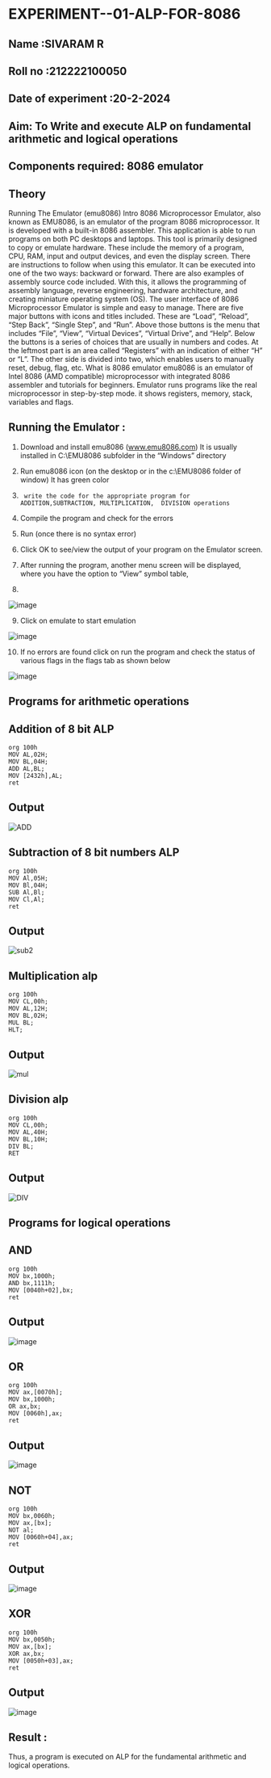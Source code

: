 # EXPERIMENT--01-ALP-FOR-8086
## Name :SIVARAM R
## Roll no :212222100050
## Date of experiment :20-2-2024





## Aim: To Write and execute ALP on fundamental arithmetic and logical operations
## Components required: 8086  emulator 
## Theory 
Running The Emulator (emu8086) Intro 8086 Microprocessor Emulator, also known as EMU8086, is an emulator of the program 8086 microprocessor. It is developed with a built-in 8086 assembler. This application is able to run programs on both PC desktops and laptops. This tool is primarily designed to copy or emulate hardware. These include the memory of a program, CPU, RAM, input and output devices, and even the display screen. There are instructions to follow when using this emulator. It can be executed into one of the two ways: backward or forward. There are also examples of assembly source code included. With this, it allows the programming of assembly language, reverse engineering, hardware architecture, and creating miniature operating system (OS). The user interface of 8086 Microprocessor Emulator is simple and easy to manage. There are five major buttons with icons and titles included. These are “Load”, “Reload”, “Step Back”, “Single Step”, and “Run”. Above those buttons is the menu that includes “File”, “View”, “Virtual Devices”, “Virtual Drive”, and “Help”. Below the buttons is a series of choices that are usually in numbers and codes. At the leftmost part is an area called “Registers” with an indication of either “H” or “L”. The other side is divided into two, which enables users to manually reset, debug, flag, etc. What is 8086 emulator emu8086 is an emulator of Intel 8086 (AMD compatible) microprocessor with integrated 8086 assembler and tutorials for beginners. Emulator runs programs like the real microprocessor in step-by-step mode. it shows registers, memory, stack, variables and flags.


 ## Running the Emulator :
1.	Download and install emu8086 (www.emu8086.com) It is usually installed in C:\EMU8086 subfolder in the “Windows” directory
2.	  Run  emu8086 icon (on the desktop or in the c:\EMU8086 folder of window) It has green color 
 
 
3.		write the code for the appropriate program for ADDITION,SUBTRACTION, MULTIPLICATION,  DIVISION operations 

4.	 Compile the program and check for the errors 
5.	Run (once there is no syntax error) 

6.	Click OK to see/view the output of your program on the Emulator screen. 


7.	After running the program, another menu screen will be displayed, where you have the option to “View” symbol table,
8.	 


![image](https://user-images.githubusercontent.com/36288975/189273263-d65baae9-4b8f-4723-afb3-c0ffa4052b04.png)











9.	Click on emulate to start emulation 








![image](https://user-images.githubusercontent.com/36288975/189273273-9bb36ec1-e2e8-4892-8d35-37707332bfdc.png)








10.	If no errors are found click on run the program and check the status of various flags in the flags tab as shown below 






![image](https://user-images.githubusercontent.com/36288975/189273277-113a2a33-4a40-4ff8-95a5-ecd3a1f504fe.png)







## Programs for arithmetic  operations

## Addition  of 8 bit ALP 
```
org 100h  
MOV AL,02H;
MOV BL,04H;
ADD AL,BL;
MOV [2432h],AL;
ret
```
## Output  
![ADD](https://github.com/sivaram-R/EXPERIMENT--01-ALP-FOR-8086/assets/121165794/a11e1e55-f9db-42ed-b1fd-5de32e5c5d10)

## Subtraction   of 8 bit numbers  ALP 
```
org 100h
MOV Al,05H;
MOV Bl,04H;
SUB Al,Bl;
MOV Cl,Al;
ret
```

## Output
![sub2](https://github.com/sivaram-R/EXPERIMENT--01-ALP-FOR-8086/assets/121165794/95edd3ac-976e-4dfb-90c6-bb42fe296c61)

## Multiplication alp 
```
org 100h  
MOV CL,00h;
MOV AL,12H;
MOV BL,02H;
MUL BL;
HLT;
```

## Output  
![mul](https://github.com/sivaram-R/EXPERIMENT--01-ALP-FOR-8086/assets/121165794/478886f8-ddea-4197-92c7-aae8f45e9791)

## Division alp 
```
org 100h  
MOV CL,00h;
MOV AL,40H;
MOV BL,10H;
DIV BL;
RET
```

## Output  
![DIV](https://github.com/sivaram-R/EXPERIMENT--01-ALP-FOR-8086/assets/121165794/75ca4055-ce0b-49a3-942b-adad607c79ce)
## Programs for logical  operations

## AND
```
org 100h
MOV bx,1000h;
AND bx,1111h;
MOV [0040h+02],bx;
ret
```
## Output 
![image](https://github.com/sivaram-R/EXPERIMENT--01-ALP-FOR-8086/assets/121165794/db5fa37c-4671-4568-ba29-e677e31c73c9)

## OR
```
org 100h
MOV ax,[0070h];
MOV bx,1000h;
OR ax,bx;
MOV [0060h],ax;
ret
```
## Output
![image](https://github.com/sivaram-R/EXPERIMENT--01-ALP-FOR-8086/assets/121165794/d9f8976c-1243-4b84-8b20-7f63663e05ac)

## NOT
```
org 100h
MOV bx,0060h;
MOV ax,[bx]; 
NOT al;
MOV [0060h+04],ax;
ret
```
## Output
![image](https://github.com/sivaram-R/EXPERIMENT--01-ALP-FOR-8086/assets/121165794/dffd2e8d-f973-453f-bf52-0852dd95022e)

## XOR
```
org 100h
MOV bx,0050h;
MOV ax,[bx]; 
XOR ax,bx;
MOV [0050h+03],ax;
ret
```
## Output
![image](https://github.com/sivaram-R/EXPERIMENT--01-ALP-FOR-8086/assets/121165794/fb3324ea-89be-48c9-a0a8-c928ad939a9f)

## Result :
 Thus, a program is executed on ALP for the fundamental arithmetic and logical operations.








